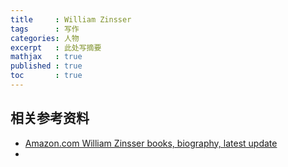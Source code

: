```yaml
---
title     : William Zinsser
tags      : 写作
categories: 人物
excerpt   : 此处写摘要
mathjax   : true
published : true
toc       : true
---
```






## 相关参考资料

- [Amazon.com William Zinsser books, biography, latest update](https://www.amazon.com/stores/William-Zinsser/author/B000AQ1LN4?ref=ap_rdr&isDramIntegrated=true&shoppingPortalEnabled=true)
-
